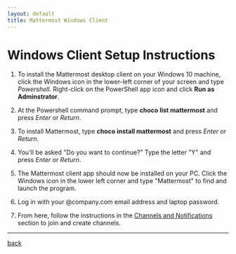 ```yaml
---
layout: default
title: Mattermost Windows Client
---
```


# Windows Client Setup Instructions

1. To install the Mattermost desktop client on your Windows 10 machine, click the Windows icon in the lower-left corner of your screen and type *Powershell*. Right-click on the PowerShell app icon and click **Run as Adminstrator**.

2. At the Powershell command prompt, type **choco list mattermost** and press *Enter* or *Return*.

3. To install Mattermost, type **choco install mattermost** and press *Enter* or *Return*.

4. You'll be asked "Do you want to continue?" Type the letter "Y" and press *Enter* or *Return*.

5. The Mattermost client app should now be installed on your PC. Click the Windows icon in the lower left corner and type "Mattermost" to find and launch the program.

6. Log in with your @company.com email address and laptop password.

7. From here, follow the instructions in the [Channels and Notifications](channels_notifications) section to join and create channels.

---

[back](./)
